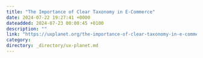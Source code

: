 ```yaml
---
title: "The Importance of Clear Taxonomy in E-Commerce"
date: 2024-07-22 19:27:41 +0000
dateadded: 2024-07-23 00:00:45 +0100
description: ""
link: "https://uxplanet.org/the-importance-of-clear-taxonomy-in-e-commerce-9b8532529611?source=rss----819cc2aaeee0---4"
category:
directory: _directory/ux-planet.md
---
```

